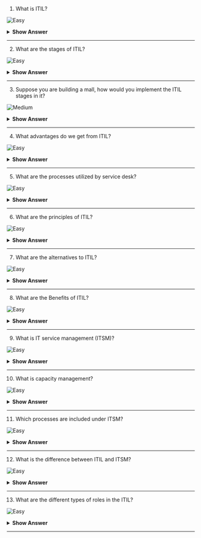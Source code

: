 1. What is ITIL?

![Easy](https://github.com/revaturelabs/interviewquestions/blob/dev/ComplexityTags/simple%20(2).svg)

<details><summary><b> Show Answer</b></summary>
  
<blockquote>
  
ITIL means Information Technology Infrastructure Library which is a framework that describes the best practices for delivering IT services. It helps organizations to achieve their goals with the best way to plan, manage and deliver.

</blockquote>
  
</details>

---

2. What are the stages of ITIL?

![Easy](https://github.com/revaturelabs/interviewquestions/blob/dev/ComplexityTags/simple%20(2).svg)

<details><summary><b> Show Answer</b></summary>
  
<blockquote>
  
In ITIL, there are 5 stages:
Service Strategy,
Service Design,
Service Transition,
Service Operation,
Continual Service Improvement.

</blockquote>
  
</details>

---

3. Suppose you are building a mall, how would you implement the ITIL stages in it?

![Medium](https://github.com/revaturelabs/interviewquestions/blob/dev/ComplexityTags/Medium%20(2).svg)

<details><summary><b> Show Answer</b></summary>
  
<blockquote>
  
First, we will implement the service strategy state where we will plan the type of mall we want to build, what services will we provide in that mall, and what can be the main attraction for the customers in that mall. 
In service design, we will create an on-paper layout for the design. 
In service transition, we will do the physical implementation of the design finalized in the service design stage. 
In the service operation stage, we will monitor if the selling operation is executed without any errors and if all the products are properly packed. Following our observations, we discovered that if a product is not in high demand, removing it from the list and improving service quality through feedback will fall under the Continual Service Improvement stage.


</blockquote>
  
</details>

---

4. What advantages do we get from ITIL?

![Easy](https://github.com/revaturelabs/interviewquestions/blob/dev/ComplexityTags/simple%20(2).svg)

<details><summary><b> Show Answer</b></summary>
  
<blockquote>
  
By using ITIL, we can increase the customer satisfaction, helps to create the structure of an organization and improves the decision making process.

</blockquote>
  
</details>

---

5. What are the processes utilized by service desk?

![Easy](https://github.com/revaturelabs/interviewquestions/blob/dev/ComplexityTags/simple%20(2).svg)

<details><summary><b> Show Answer</b></summary>
  
<blockquote>
  
The service desk utilizes processes, workflows, and procedures required for sustaining the stability of services like incident management, request fulfilment, and access management.

</blockquote>
  
</details>

---

6. What are the principles of ITIL?

![Easy](https://github.com/revaturelabs/interviewquestions/blob/dev/ComplexityTags/simple%20(2).svg)

<details><summary><b> Show Answer</b></summary>
  
<blockquote>
  
Focus on value
Start where you are
Progress iteratively with feedback
Collaborate and promote visibility
Think and work holistically
Keep it simple and practical
Optimize and automate


</blockquote>
  
</details>

---

7. What are the alternatives to ITIL?

![Easy](https://github.com/revaturelabs/interviewquestions/blob/dev/ComplexityTags/simple%20(2).svg)

<details><summary><b> Show Answer</b></summary>
  
<blockquote>
  
COBIT5, eTOM, Microsoft Operations Framework, ISO/IEC  20000

</blockquote>
  
</details>

---

8. What are the Benefits of ITIL?

![Easy](https://github.com/revaturelabs/interviewquestions/blob/dev/ComplexityTags/simple%20(2).svg)

<details><summary><b> Show Answer</b></summary>
  
<blockquote>
  
ITIL aligns IT and business in the best way possible. It improves customer satisfaction through service delivery. ITIL reduces the cost of services by better utilization of resources. ITIL provides better risk management in the event of business and service disruption.

</blockquote>
  
</details>

---

9. What is IT service management (ITSM)?

![Easy](https://github.com/revaturelabs/interviewquestions/blob/dev/ComplexityTags/simple%20(2).svg)

<details><summary><b> Show Answer</b></summary>
  
<blockquote>
  
ITSM is a strategic approach to IT management, with a focus on delivering value to customers. ITSM clearly defines the roles and responsibilities of every individual and department with regard to IT services. 

</blockquote>
  
</details>

---

10. What is capacity management?

![Easy](https://github.com/revaturelabs/interviewquestions/blob/dev/ComplexityTags/simple%20(2).svg)

<details><summary><b> Show Answer</b></summary>
  
<blockquote>
  
ITIL capacity management contains the service designs, plans, and processes to ensure the business demand mentioned in the SLA.

</blockquote>
  
</details>

---

11. Which processes are included under ITSM?

![Easy](https://github.com/revaturelabs/interviewquestions/blob/dev/ComplexityTags/simple%20(2).svg)

<details><summary><b> Show Answer</b></summary>
  
<blockquote>
  
The ITSM process helps you to manage IT services. The following processes are included under ITSM.
Incident Management,
Change Management,
Problem Management,
Knowledge Management,
Release Management,
Finance Management.

</blockquote>
  
</details>

---

12. What is the difference between ITIL and ITSM?

![Easy](https://github.com/revaturelabs/interviewquestions/blob/dev/ComplexityTags/simple%20(2).svg)

<details><summary><b> Show Answer</b></summary>
  
<blockquote>
  
In order to manage an organization's IT operations and services, best practises and guidelines are outlined in the ITIL framework. Better IT services and enhanced business are made possible by ITSM processes that are created using the ITIL framework.

</blockquote>
  
</details>

---

13. What are the different types of roles in the ITIL? 

![Easy](https://github.com/revaturelabs/interviewquestions/blob/dev/ComplexityTags/simple%20(2).svg)

<details><summary><b> Show Answer</b></summary>
  
<blockquote>
  
Incident manager,Problem manager, Change manager, Business relationship manager, Project Manager, Service level Manager etc.

</blockquote>
  
</details>

---



